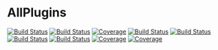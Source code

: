 # AllPlugins

[![Build Status](https://github.com/tester/AllPlugins.jl/workflows/CI/badge.svg)](https://github.com/tester/AllPlugins.jl/actions)
[![Build Status](https://github.com/tester/AllPlugins.jl/badges/main/pipeline.svg)](https://github.com/tester/AllPlugins.jl/pipelines)
[![Coverage](https://github.com/tester/AllPlugins.jl/badges/main/coverage.svg)](https://github.com/tester/AllPlugins.jl/commits/main)
[![Build Status](https://travis-ci.com/tester/AllPlugins.jl.svg?branch=main)](https://travis-ci.com/tester/AllPlugins.jl)
[![Build Status](https://ci.appveyor.com/api/projects/status/github/tester/AllPlugins.jl?svg=true)](https://ci.appveyor.com/project/tester/AllPlugins-jl)
[![Build Status](https://cloud.drone.io/api/badges/tester/AllPlugins.jl/status.svg)](https://cloud.drone.io/tester/AllPlugins.jl)
[![Build Status](https://api.cirrus-ci.com/github/tester/AllPlugins.jl.svg)](https://cirrus-ci.com/github/tester/AllPlugins.jl)
[![Coverage](https://codecov.io/gh/tester/AllPlugins.jl/branch/main/graph/badge.svg)](https://codecov.io/gh/tester/AllPlugins.jl)
[![Coverage](https://coveralls.io/repos/github/tester/AllPlugins.jl/badge.svg?branch=main)](https://coveralls.io/github/tester/AllPlugins.jl?branch=main)
